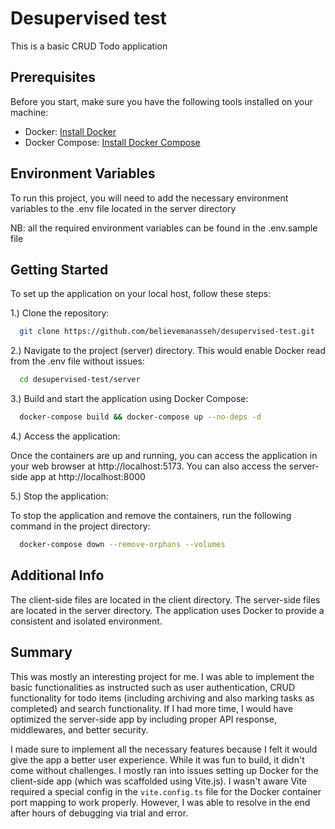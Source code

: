 
# Desupervised test

This is a basic CRUD Todo application

## Prerequisites

Before you start, make sure you have the following tools installed on your machine:

- Docker: [Install Docker](https://docs.docker.com/get-docker/)
- Docker Compose: [Install Docker Compose](https://docs.docker.com/compose/install/)

## Environment Variables

To run this project, you will need to add the necessary environment variables to the .env file located in the server directory

NB: all the required environment variables can be found in the .env.sample file

## Getting Started

To set up the application on your local host, follow these steps:

1.) Clone the repository:

```bash
  git clone https://github.com/believemanasseh/desupervised-test.git
```

2.) Navigate to the project (server) directory. This would enable Docker read from the .env file without issues:

```bash
  cd desupervised-test/server
```

3.) Build and start the application using Docker Compose:

```bash
  docker-compose build && docker-compose up --no-deps -d
```

4.) Access the application:

Once the containers are up and running, you can access the application in your web browser at http://localhost:5173. You can also access the server-side app at http://localhost:8000

5.) Stop the application:

To stop the application and remove the containers, run the following command in the project directory:

```bash
  docker-compose down --remove-orphans --volumes
```

## Additional Info

The client-side files are located in the client directory.
The server-side files are located in the server directory.
The application uses Docker to provide a consistent and isolated environment.

## Summary

This was mostly an interesting project for me. I was able to implement the basic functionalities as instructed such as user authentication, CRUD functionality for todo items (including archiving and also marking tasks as completed) and search functionality. If I had more time, I would have optimized the server-side app by including proper API response, middlewares, and better security.

I made sure to implement all the necessary features because I felt it would give the app a better user experience. While it was fun to build, it didn't come without challenges. I mostly ran into issues setting up Docker for the client-side app (which was scaffolded using Vite.js). I wasn't aware Vite required a special config in the `vite.config.ts` file for the Docker container port mapping to work properly. However, I was able to resolve in the end after hours of debugging via trial and error.

